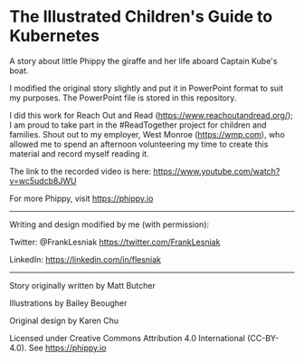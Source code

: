 # The Illustrated Children's Guide to Kubernetes
A story about little Phippy the giraffe and her life aboard Captain Kube's boat.

I modified the original story slightly and put it in PowerPoint format to suit my purposes. The PowerPoint file is stored in this repository.

I did this work for Reach Out and Read (https://www.reachoutandread.org/); I am proud to take part in the
#ReadTogether project for children and families. Shout out to my employer, West Monroe (https://wmp.com), who allowed me to spend an afternoon volunteering my time to create this material and record myself reading it.

The link to the recorded video is here: https://www.youtube.com/watch?v=wc5udcb8JWU

For more Phippy, visit https://phippy.io

********************************************************

Writing and design modified by me (with permission):

Twitter: @FrankLesniak https://twitter.com/FrankLesniak

LinkedIn: https://linkedin.com/in/flesniak

********************************************************

Story originally written by Matt Butcher

Illustrations by Bailey Beougher

Original design by Karen Chu

Licensed under Creative Commons Attribution 4.0 International (CC-BY-4.0). See https://phippy.io
